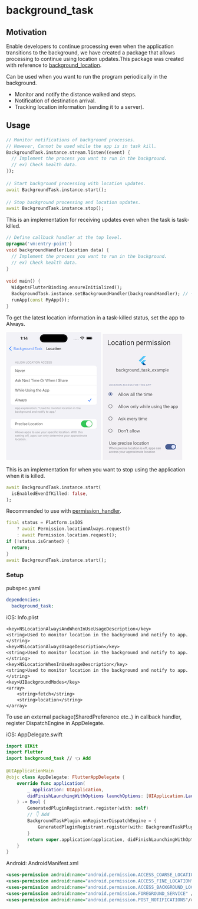 # background_task

## Motivation

Enable developers to continue processing even when the application transitions to the background, we have created a package that allows processing to continue using location updates.This package was created with reference to [background_location](https://pub.dev/packages/background_location).

Can be used when you want to run the program periodically in the background.

- Monitor and notify the distance walked and steps.
- Notification of destination arrival.
- Tracking location information (sending it to a server).

## Usage

```dart
// Monitor notifications of background processes.
// However, Cannot be used while the app is in task kill.
BackgroundTask.instance.stream.listen((event) {
  // Implement the process you want to run in the background.
  // ex) Check health data.
});

// Start background processing with location updates.
await BackgroundTask.instance.start();

// Stop background processing and location updates.
await BackgroundTask.instance.stop();
```

This is an implementation for receiving updates even when the task is task-killed.

```dart
// Define callback handler at the top level.
@pragma('vm:entry-point')
void backgroundHandler(Location data) {
  // Implement the process you want to run in the background.
  // ex) Check health data.
}

void main() {
  WidgetsFlutterBinding.ensureInitialized();
  BackgroundTask.instance.setBackgroundHandler(backgroundHandler); // 👈 Set callback handler.
  runApp(const MyApp());
}
```

To get the latest location information in a task-killed status, set the app to Always.

![ios](./img/ios_location_permission_for_task_kill.png)
![android](./img/android_location_permission_for_task_kill.png)

This is an implementation for when you want to stop using the application when it is killed.

```dart
await BackgroundTask.instance.start(
  isEnabledEvenIfKilled: false,
);
```

Recommended to use with [permission_handler](https://pub.dev/packages/permission_handler).

```dart
final status = Platform.isIOS
    ? await Permission.locationAlways.request()
    : await Permission.location.request();
if (!status.isGranted) {
  return;
}
await BackgroundTask.instance.start();
```

### Setup

pubspec.yaml

```yaml
dependencies:
  background_task:
```

iOS: Info.plist

```plist
<key>NSLocationAlwaysAndWhenInUseUsageDescription</key>
<string>Used to monitor location in the background and notify to app.</string>
<key>NSLocationAlwaysUsageDescription</key>
<string>Used to monitor location in the background and notify to app.</string>
<key>NSLocationWhenInUseUsageDescription</key>
<string>Used to monitor location in the background and notify to app.</string>
<key>UIBackgroundModes</key>
<array>
    <string>fetch</string>
    <string>location</string>
</array>
```

To use an external package(SharedPreference etc..) in callback handler, register DispatchEngine in AppDelegate.

iOS: AppDelegate.swift

```swift
import UIKit
import Flutter
import background_task // 👈 Add

@UIApplicationMain
@objc class AppDelegate: FlutterAppDelegate {
    override func application(
        _ application: UIApplication,
        didFinishLaunchingWithOptions launchOptions: [UIApplication.LaunchOptionsKey: Any]?
    ) -> Bool {
        GeneratedPluginRegistrant.register(with: self)
        // 👇 Add
        BackgroundTaskPlugin.onRegisterDispatchEngine = {
            GeneratedPluginRegistrant.register(with: BackgroundTaskPlugin.dispatchEngine)
        }
        return super.application(application, didFinishLaunchingWithOptions: launchOptions)
    }
}

```

Android: AndroidManifest.xml

```xml
<uses-permission android:name="android.permission.ACCESS_COARSE_LOCATION" />
<uses-permission android:name="android.permission.ACCESS_FINE_LOCATION" />
<uses-permission android:name="android.permission.ACCESS_BACKGROUND_LOCATION"/>
<uses-permission android:name="android.permission.FOREGROUND_SERVICE" />
<uses-permission android:name="android.permission.POST_NOTIFICATIONS"/>
```
